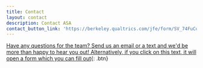 ```yaml
---
title: Contact
layout: contact
description: Contact ASA
contact_button_link: 'https://berkeley.qualtrics.com/jfe/form/SV_74FuCqVZzUiDWpo'
---
```


[Have any questions for the team? Send us an email or a text and we'd be more than happy to hear you out! Alternatively, if you click on this text, it will open a form which you can fill out](https://berkeley.qualtrics.com/jfe/form/SV_74FuCqVZzUiDWpo){: .btn}
<br/>

